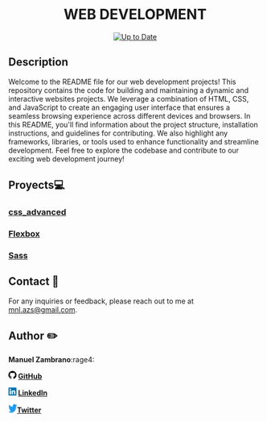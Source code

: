 <div align="center">
<br> <!-- Línea vacía --><br> <!-- Línea vacía --><br> <!-- Línea vacía --><br>

# WEB DEVELOPMENT
[![Up to Date](https://github.com/ikatyang/emoji-cheat-sheet/workflows/Up%20to%20Date/badge.svg)](https://github.com/ikatyang/emoji-cheat-sheet/actions?query=workflow%3A%22Up+to+Date%22)
  </div>
<div align="left"> 

  ## Description

  Welcome to the README file for our web development projects! This repository contains the code for building and maintaining a dynamic and interactive websites projects. We leverage a combination of HTML, CSS, and JavaScript to create an engaging user interface that ensures a seamless browsing experience across different devices and browsers. In this README, you'll find information about the project structure, installation instructions, and guidelines for contributing. We also highlight any frameworks, libraries, or tools used to enhance functionality and streamline development. Feel free to explore the codebase and contribute to our exciting web development journey!
 </div>


## Proyects:computer:

  ### [css_advanced](./css_advanced)
  ### [Flexbox](./flexbox)
  ### [Sass](./sass_scss)

## Contact :postbox:	
For any inquiries or feedback, please reach out to me at mnl.azs@gmail.com.

## Author :pencil2:
 **Manuel Zambrano**:rage4:

<b> <img src="images/githublogo.png" alt="GitHub" width="16" height="16"> [GitHub](https://github.com/mnlazs)</b>

<b> <img src="images/640px-LinkedIn_logo_initials.png" alt="Texto alternativo" width="16" height="16"> [LinkedIn](https://www.linkedin.com/in/manuelalejandrozambrano/)</b>

<b> <img src="images/download.png" alt="Twitter" width="17" height="17">[Twitter](https://twitter.com/mlejandroz/) </b>



